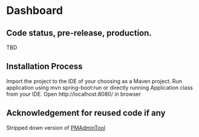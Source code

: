 # Dashboard

## Code status, pre-release, production.
TBD

## Installation Process
Import the project to the IDE of your choosing as a Maven project.
Run application using mvn spring-boot:run or directly running Application class from your IDE.
Open http://localhost:8080/ in browser

## Acknowledgement for reused code if any
Stripped down version of [PMAdminTool](https://github.com/PM-Master/PMAdminTool)

